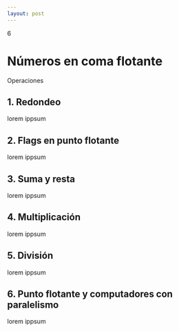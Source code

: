 ```yaml
--- 
layout: post
---
```

<div class="header">
  <div class="numbrerUnit">6</div>
  <h1>Números en coma flotante</h1>
  <subtitle>Operaciones</subtitle>
</div>

## 1. Redondeo
lorem ippsum

## 2. Flags en punto flotante
lorem ippsum

## 3. Suma y resta
lorem ippsum

## 4. Multiplicación
lorem ippsum

## 5. División
lorem ippsum

## 6. Punto flotante y computadores con paralelismo
lorem ippsum
